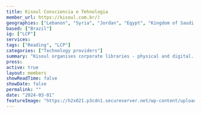 ```yaml
---
title: Kisoul Consciencia e Tehnologia
member_url: https://kisoul.com.br/)
geographies: ["Lebanon", "Syria", "Jordan", "Egypt", "Kingdom of Saudi Arabia", "United Arab Emirates"]
based: ["Brazil"]
ig: ["LCP"] 
services: 
tags: ["Reading", "LCP"]
categories: ["Technology providers"]
summary: "Kisoul organises corporate libraries - physical and digital. They install shelves and manage books/ebooks for the benefit of the company's employees."
press:
active: true
layout: members
showReadTime: false
showDate: false
permalink: ""
date: "2024-03-01"
featureImage: "https://h2x021.p3cdn1.secureserver.net/wp-content/uploads/2019/12/logo.png?time=1712626960"
---
```

